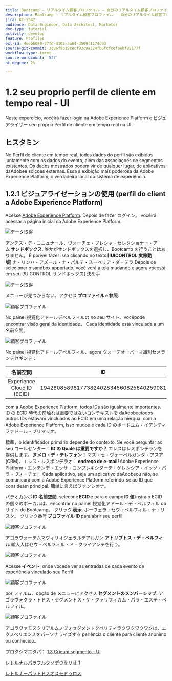 ```yaml
---
title: Bootcamp — リアルタイム顧客プロファイル — 自分のリアルタイム顧客プロファイルを視覚化 — UI — ブラジル
description: Bootcamp — リアルタイム顧客プロファイル — 自分のリアルタイム顧客プロファイルを視覚化 — UI — ブラジル
jira: KT-5342
audience: Data Engineer, Data Architect, Marketer
doc-type: tutorial
activity: develop
feature: Profiles
exl-id: 4eebb080-77fd-4162-aa64-d599f1274c93
source-git-commit: 3c86f9b19cecf92c9a324fb6fcfcefaebf82177f
workflow-type: tm+mt
source-wordcount: '537'
ht-degree: 2%

---
```


# 1.2 seu proprio perfil de cliente em tempo real - UI

Neste expercício, vocêirá fazer login na Adobe Experience Platform e ビジュアライザー seu próprio Perfil de cliente em tempo real na UI.

## ヒスタミン

No Perfil do cliente em tempo real, todos dados do perfil são exibidos juntamente com os dados do evento, além das associaçoes de segmentos existentes. Os dados mostrados podem vir de qualquer lugar, de aplicativos daAdobee solçoes externas. Essa a exibição mais poderosa da Adobe Experience Platform, o verdadeiro local do sistema de experiência.

## 1.2.1 ビジュアライゼーションの使用 (perfil do client a Adobe Experience Platform)

Acesse [Adobe Experience Platform](https://experience.adobe.com/platform). Depois de fazer ログイン， vocêirá acessar a página inicial da Adobe Experience Platform.

![データ取得](./images/home.png)

アンテス・デ・コニュナール、ヴォーチェ・プレシャ・セレクショナー・アム **サンドボックス**. 誰かがサンドボックスを選択し、Bootcamp を行うことはありません。 É porivel fazer isso clicando no texto **[!UICONTROL 実稼動版]** ナ・リンハ・アズール・ナ・パルテ・スーペリア・ダ・テラ Depois de selecionar o sandbox apporiado, você verá a tela mudando e agora vocestá em seu [!UICONTROL サンドボックス] 決め手

![データ取得](./images/sb1.png)

メニューが見つからない、アクセス **プロファイル** e **参照**.

![顧客プロファイル](./images/homemenu.png)

No painel 視覚化アドールデペルフィルの no seu サイト、vocêpode encontrar visão geral da identidade。 Cada identidade está vinculada a um 名前空間。

![顧客プロファイル](./images/identities.png)

No painel 視覚化アドールデペルフィル、agora ヴォーデオーバーマ識別セメランテセギンテ：

| 名前空間 | ID |
|:-------------:| :---------------:|
| Experience Cloud ID (ECID) | 19428085896177382402834560825640259081 |

com a Adobe Experience Platform, todos IDs são igualmente importantes. ID の ECID 時代の前触れは重要ではないコンテキストを daAdobeetodos outros IDs estavam vincluados ao ECID em uma relação hierqua. com a Adobe Experience Platform, isso mudou e cada ID のポードユム・イデンティファドール・プリマリオ。

標準，o identificador primário depende do contexto. Se você perguntar ao seu コールセンター： **ID の Qualé は重要ですか？** エレスはレスポンデランを提供します。 **ヌメロ・デ・テレフォン！** マス・セ・ヴォーペルガンタ・アスア (CRM)、エレス・レスポンデラオ： **endreço de e-mail!** Adobe Experience Platform・エンテンデ・エッサ・コンプレキシダーデ・ゲレンシア・イッソ・パラ・ヴォーチェ。 Cada aplicativo, seja um aplicativo daAdobeou não, se comunicará com a Adobe Experience Platform referindo-se ao ID que consideam principal. 簡単に言えばファンシオナ。

パラオカンポ **ID 名前空間**, selecone **ECID** e para o campo **ID 値** insira o ECID の個々のボーカルは、encontrar no painel 視覚化アドール・デ・ペルフィル do サイト do Bootcamp。 クリック **表示**. ボーヴェラ・セウ・ペルフィル・ナ・リスタ。 クリック番号 **プロファイル ID** para abrir seu perfil

![顧客プロファイル](./images/popupecid.png)

アゴラヴォーテムマヴィサオジェラルデアルガン **アトリブトス・デ・ペルフィル** 輸入人はセウ・ペルフィル・ド・クライアンテを行う。

![顧客プロファイル](./images/profile.png)

Acesse **イベント**, onde vocede ver as entradas de cada evento de experiência vinculado seu Perfil

![顧客プロファイル](./images/profileee.png)

por フィルム、opção de メニューにアクセス **セグメントのメンバーシップ**. アゴラヴォクラ・トドス・セグメントス・ケ・クァリフィカム・パラ・エステ・ペルフィル。

![顧客プロファイル](./images/profileseg.png)

アゴラヴァモスクリアルムノヴォセグメントクペリティラクワクワクワクは、エクスペリエンスをパーソナライズする periência d cliente para cliente anonimo ou conhecido。

プロクシマエタパ： [1.3 Crieum segmento - UI](./ex3.md)

[レトルナルパラフルクソデウサリオ 1](./uc1.md)

[レトルナーパラトドスオスモドゥロス](../../overview.md)
